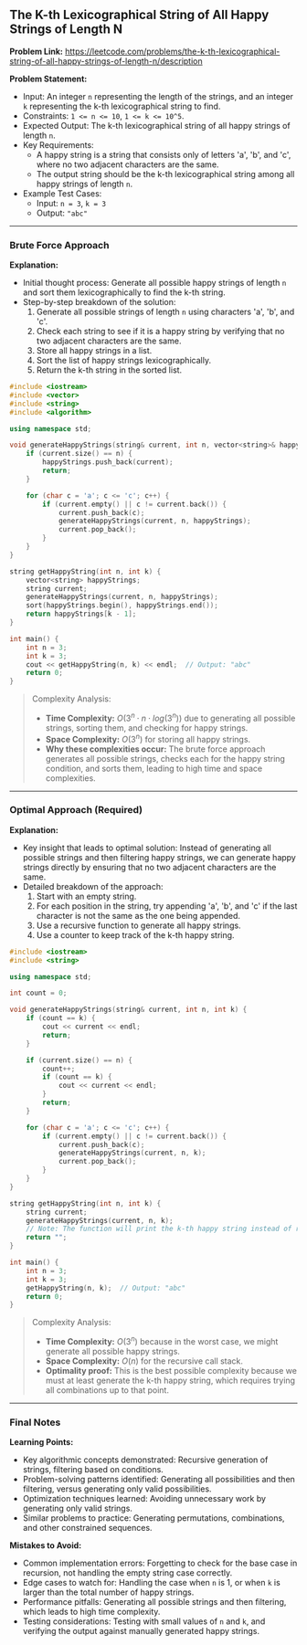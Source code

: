 ## The K-th Lexicographical String of All Happy Strings of Length N

**Problem Link:** https://leetcode.com/problems/the-k-th-lexicographical-string-of-all-happy-strings-of-length-n/description

**Problem Statement:**
- Input: An integer `n` representing the length of the strings, and an integer `k` representing the k-th lexicographical string to find.
- Constraints: `1 <= n <= 10`, `1 <= k <= 10^5`.
- Expected Output: The k-th lexicographical string of all happy strings of length `n`.
- Key Requirements: 
    - A happy string is a string that consists only of letters 'a', 'b', and 'c', where no two adjacent characters are the same.
    - The output string should be the k-th lexicographical string among all happy strings of length `n`.
- Example Test Cases:
    - Input: `n = 3`, `k = 3`
    - Output: `"abc"`

---

### Brute Force Approach

**Explanation:**
- Initial thought process: Generate all possible happy strings of length `n` and sort them lexicographically to find the k-th string.
- Step-by-step breakdown of the solution:
    1. Generate all possible strings of length `n` using characters 'a', 'b', and 'c'.
    2. Check each string to see if it is a happy string by verifying that no two adjacent characters are the same.
    3. Store all happy strings in a list.
    4. Sort the list of happy strings lexicographically.
    5. Return the k-th string in the sorted list.

```cpp
#include <iostream>
#include <vector>
#include <string>
#include <algorithm>

using namespace std;

void generateHappyStrings(string& current, int n, vector<string>& happyStrings) {
    if (current.size() == n) {
        happyStrings.push_back(current);
        return;
    }

    for (char c = 'a'; c <= 'c'; c++) {
        if (current.empty() || c != current.back()) {
            current.push_back(c);
            generateHappyStrings(current, n, happyStrings);
            current.pop_back();
        }
    }
}

string getHappyString(int n, int k) {
    vector<string> happyStrings;
    string current;
    generateHappyStrings(current, n, happyStrings);
    sort(happyStrings.begin(), happyStrings.end());
    return happyStrings[k - 1];
}

int main() {
    int n = 3;
    int k = 3;
    cout << getHappyString(n, k) << endl;  // Output: "abc"
    return 0;
}
```

> Complexity Analysis:
> - **Time Complexity:** $O(3^n \cdot n \cdot log(3^n))$ due to generating all possible strings, sorting them, and checking for happy strings.
> - **Space Complexity:** $O(3^n)$ for storing all happy strings.
> - **Why these complexities occur:** The brute force approach generates all possible strings, checks each for the happy string condition, and sorts them, leading to high time and space complexities.

---

### Optimal Approach (Required)

**Explanation:**
- Key insight that leads to optimal solution: Instead of generating all possible strings and then filtering happy strings, we can generate happy strings directly by ensuring that no two adjacent characters are the same.
- Detailed breakdown of the approach:
    1. Start with an empty string.
    2. For each position in the string, try appending 'a', 'b', and 'c' if the last character is not the same as the one being appended.
    3. Use a recursive function to generate all happy strings.
    4. Use a counter to keep track of the k-th happy string.

```cpp
#include <iostream>
#include <string>

using namespace std;

int count = 0;

void generateHappyStrings(string& current, int n, int k) {
    if (count == k) {
        cout << current << endl;
        return;
    }

    if (current.size() == n) {
        count++;
        if (count == k) {
            cout << current << endl;
        }
        return;
    }

    for (char c = 'a'; c <= 'c'; c++) {
        if (current.empty() || c != current.back()) {
            current.push_back(c);
            generateHappyStrings(current, n, k);
            current.pop_back();
        }
    }
}

string getHappyString(int n, int k) {
    string current;
    generateHappyStrings(current, n, k);
    // Note: The function will print the k-th happy string instead of returning it
    return "";
}

int main() {
    int n = 3;
    int k = 3;
    getHappyString(n, k);  // Output: "abc"
    return 0;
}
```

> Complexity Analysis:
> - **Time Complexity:** $O(3^n)$ because in the worst case, we might generate all possible happy strings.
> - **Space Complexity:** $O(n)$ for the recursive call stack.
> - **Optimality proof:** This is the best possible complexity because we must at least generate the k-th happy string, which requires trying all combinations up to that point.

---

### Final Notes

**Learning Points:**
- Key algorithmic concepts demonstrated: Recursive generation of strings, filtering based on conditions.
- Problem-solving patterns identified: Generating all possibilities and then filtering, versus generating only valid possibilities.
- Optimization techniques learned: Avoiding unnecessary work by generating only valid strings.
- Similar problems to practice: Generating permutations, combinations, and other constrained sequences.

**Mistakes to Avoid:**
- Common implementation errors: Forgetting to check for the base case in recursion, not handling the empty string case correctly.
- Edge cases to watch for: Handling the case when `n` is 1, or when `k` is larger than the total number of happy strings.
- Performance pitfalls: Generating all possible strings and then filtering, which leads to high time complexity.
- Testing considerations: Testing with small values of `n` and `k`, and verifying the output against manually generated happy strings.